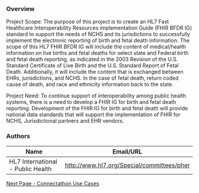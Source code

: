 ### Overview

Project Scope: The purpose of this project is to create an HL7 Fast Healthcare Interoperability Resources implementation Guide (FHIR BFDR IG) standard to support the needs of NCHS and its jurisdictions to successfully implement the electronic reporting of birth and fetal death information. The scope of this HL7 FHIR BFDR IG will include the content of medical/health information on live births and fetal deaths for select state and Federal birth and fetal death reporting, as indicated in the 2003 Revision of the U.S. Standard Certificate of Live Birth and the U.S. Standard Report of Fetal Death. Additionally, it will include the content that is exchanged between EHRs, jurisdictions, and NCHS. In the case of fetal death, return coded cause of death, and race and ethnicity information back to the state.

Project Need: To continue support of interoperability among public health systems, there is a need to develop a FHIR IG for birth and fetal death reporting. Development of the FHIR IG for birth and fetal death will provide national data standards that will support the implementation of FHIR for NCHS, Jurisdictional partners and EHR vendors.



### Authors

<table>
<thead>
<tr>
<th>Name</th>
<th>Email/URL</th>
</tr>
</thead>
<tbody>
<tr>
<td>HL7 International - Public Health</td>
<td><a href="http://www.hl7.org/Special/committees/pher" target="_new">http://www.hl7.org/Special/committees/pher</a></td>
</tr>
</tbody>
</table>




[Next Page - Connectathon Use Cases](connectathon_use_cases.html)
